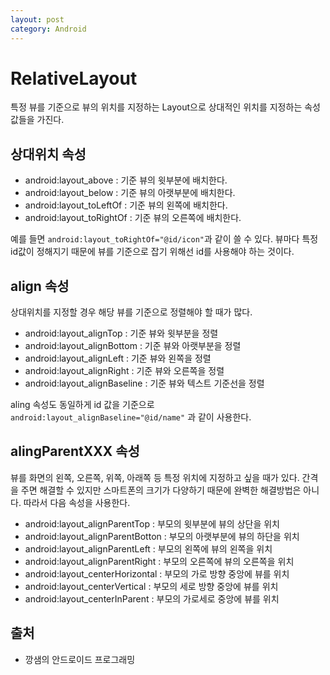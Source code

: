 ```yaml
---
layout: post
category: Android
---
```


# RelativeLayout

특정 뷰를 기준으로 뷰의 위치를 지정하는 Layout으로 상대적인 위치를 지정하는 속성값들을 가진다.

## 상대위치 속성

* android:layout_above : 기준 뷰의 윗부분에 배치한다.
* android:layout_below : 기준 뷰의 아랫부분에 배치한다.
* android:layout_toLeftOf : 기준 뷰의 왼쪽에 배치한다.
* android:layout_toRightOf : 기준 뷰의 오른쪽에 배치한다.

예를 들면 `android:layout_toRightOf="@id/icon"`과 같이 쓸 수 있다. 뷰마다 특정 id값이 정해지기 때문에 뷰를 기준으로 잡기 위해선 id를 사용해야 하는 것이다.

## align 속성

상대위치를 지정할 경우 해당 뷰를 기준으로 정렬해야 할 때가 많다.

* android:layout_alignTop : 기준 뷰와 윗부분을 정렬
* android:layout_alignBottom :  기준 뷰와 아랫부분을 정렬
* android:layout_alignLeft : 기준 뷰와 왼쪽을 정렬
* android:layout_alignRight :  기준 뷰와 오른쪽을 정렬
* android:layout_alignBaseline : 기준 뷰와 텍스트 기준선을 정렬

aling 속성도 동일하게 id 값을 기준으로 `android:layout_alignBaseline="@id/name"` 과 같이 사용한다.

## alingParentXXX 속성

뷰를 화면의 왼쪽, 오른쪽, 위쪽, 아래쪽 등 특정 위치에 지정하고 싶을 때가 있다. 간격을 주면 해결할 수 있지만 스마트폰의 크기가 다양하기 때문에 완벽한 해결방법은 아니다. 따라서 다음 속성을 사용한다.

* android:layout_alignParentTop : 부모의 윗부분에 뷰의 상단을 위치
* android:layout_alignParentBotton : 부모의 아랫부분에 뷰의 하단을 위치
* android:layout_alignParentLeft : 부모의 왼쪽에 뷰의 왼쪽을 위치
* android:layout_alignParentRight :  부모의 오른쪽에 뷰의 오른쪽을 위치
* android:layout_centerHorizontal :  부모의 가로 방향 중앙에 뷰를 위치
* android:layout_centerVertical :  부모의 세로 방향 중앙에 뷰를 위치
* android:layout_centerInParent : 부모의 가로세로 중앙에 뷰를 위치

## 출처

* 깡샘의 안드로이드 프로그래밍